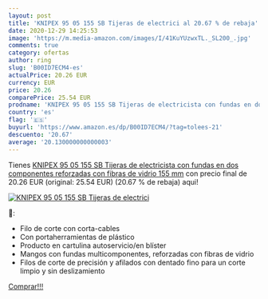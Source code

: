 ```yaml
---
layout: post
title: 'KNIPEX 95 05 155 SB Tijeras de electrici al 20.67 % de rebaja'
date: 2020-12-29 14:25:53
image: 'https://m.media-amazon.com/images/I/41KuYUzwxTL._SL200_.jpg'
comments: true
category: ofertas
author: ring
slug: 'B00ID7ECM4-es'
actualPrice: 20.26 EUR
currency: EUR
price: 20.26
comparePrice: 25.54 EUR
prodname: 'KNIPEX 95 05 155 SB Tijeras de electricista con fundas en dos componentes  reforzadas con fibras de vidrio 155 mm'
country: 'es'
flag: '🇪🇸'
buyurl: 'https://www.amazon.es/dp/B00ID7ECM4/?tag=tolees-21'
descuento: '20.67'
average: '20.130000000000003'
---
```


Tienes [KNIPEX 95 05 155 SB Tijeras de electricista con fundas en dos componentes  reforzadas con fibras de vidrio 155 mm](https://www.amazon.es/dp/B00ID7ECM4/?tag=tolees-21) con precio final de  20.26 EUR (original: 25.54 EUR) (20.67 %  de rebaja) aqui!

[![KNIPEX 95 05 155 SB Tijeras de electrici](https://m.media-amazon.com/images/I/41KuYUzwxTL._SL200_.jpg)](https://www.amazon.es/dp/B00ID7ECM4/?tag=tolees-21)

🔎:

- Filo de corte con corta-cables
- Con portaherramientas de plástico
- Producto en cartulina autoservicio/en blíster
- Mangos con fundas multicomponentes, reforzadas con fibras de vidrio
- Filos de corte de precisión y afilados con dentado fino para un corte limpio y sin deslizamiento

[Comprar!!!](https://www.amazon.es/dp/B00ID7ECM4/?tag=tolees-21)
